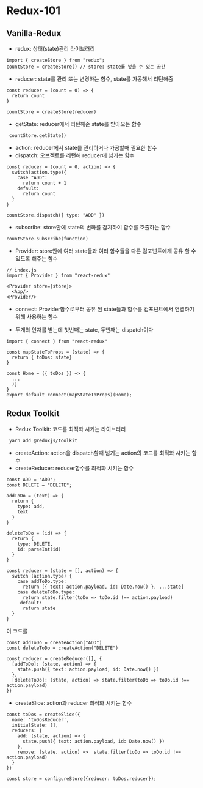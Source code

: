 # Redux-101

## Vanilla-Redux
+ redux: 상태(state)관리 라이브러리

```
import { createStore } from "redux";
countStore = createStore() // store: state를 넣을 수 있는 공간
```

+ reducer: state를 관리 또는 변경하는 함수, state를 가공해서 리턴해줌

```
const reducer = (count = 0) => {
  return count
}

countStore = createStore(reducer)
```

+ getState: reducer에서 리턴해준 state를 받아오는 함수

```
 countStore.getState()
```

+ action: reducer에서 state를 관리하거나 가공할때 필요한 함수
+ dispatch: 오브젝트를 리턴해 reducer에 넘기는 함수

```
const reducer = (count = 0, action) => {
  switch(action.type){
    case "ADD":
      return count + 1
    default:
      return count
  }
}

countStore.dispatch({ type: "ADD" })
```

+ subscribe: store안에 state의 변화를 감지하여 함수를 호출하는 함수

```
countStore.subscribe(function)
```

+ Provider: store안에 여러 state들과 여러 함수들을 다른 컴포넌트에게 공유 할 수 있도록 해주는 함수

```
// index.js
import { Provider } from "react-redux"

<Provider store={store}>
  <App/>
<Provider/>
```

+ connect: Provider함수로부터 공유 된 state들과 함수를 컴포넌트에서 연결하기 위해 사용하는 함수
* 두개의 인자를 받는데 첫번째는 state, 두번째는 dispatch이다

```
import { connect } from "react-redux"

const mapStateToProps = (state) => {
  return { toDos: state}
}

const Home = ({ toDos }) => {
  ...
  )}
}
export default connect(mapStateToProps)(Home);
```

## Redux Toolkit

+ Redux Toolkit: 코드를 최적화 시키는 라이브러리
```
 yarn add @reduxjs/toolkit
```

+ createAction: action을 dispatch할때 넘기는 action의 코드를 최적화 시키는 함수
+ createReducer: reducer함수를 최적화 시키는 함수

```
const ADD = "ADD";
const DELETE = "DELETE";

addToDo = (text) => {
  return {
    type: add,
    text
  }
}

deleteToDo = (id) => {
  return {
    type: DELETE,
    id: parseInt(id)
  }
}

const reducer = (state = [], action) => {
  switch (action.type) {
    case addToDo.type:
      return [{ text: action.payload, id: Date.now() }, ...state]
    case deleteToDo.type:
      return state.filter(toDo => toDo.id !== action.payload)
     default:
      return state
  }
}
```
이 코드를
```
const addToDo = createAction("ADD")
const deleteToDo = createAction("DELETE")

const reducer = createReducer([], {
  [addToDo]: (state, action) => {
    state.push({ text: action.payload, id: Date.now() })
  },
  [deleteToDo]: (state, action) => state.filter(toDo => toDo.id !== action.payload)
})
```

+ createSlice: action과 reducer 최적화 시키는 함수

```
const toDos = createSlice({
  name: 'toDosReducer',
  initialState: [],
  reducers: {
    add: (state, action) => {
      state.push({ text: action.payload, id: Date.now() })
    },
    remove: (state, action) =>  state.filter(toDo => toDo.id !== action.payload) 
  }
})

const store = configureStore({reducer: toDos.reducer});
```
